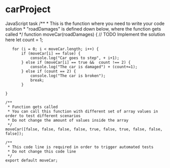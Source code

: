 # carProject
JavaScript task
/**
     * This is the function where you need to write your code solution
     * "roadDamages" is defined down below, where the function gets called
     */
    function moveCar(roadDamages) {
       // TODO Implement the solution here
       let count = 1;
     
       for (i = 0; i < moveCar.length; i++) {
           if (moveCar[i] == false) {
               console.log("Car goes to step", + i+1);
           } else if (moveCar[i] == true &&  count !== 2) {
               console.log("The car is damaged") + (count+=1);
           } else if (count == 2) {
               console.log("The car is broken");
               break;
           }
       
    }

    /**
     * Function gets called
     * You can call this function with different set of array values in order to test different scenarios
     * Do not change the amount of values inside the array
     */
    moveCar([false, false, false, false, true, false, true, false, false, false]);

    /**
     * This code line is required in order to trigger automated tests
     * Do not change this code line
     */
    export default moveCar;

